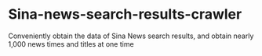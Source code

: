 # Sina-news-search-results-crawler
Conveniently obtain the data of Sina News search results, and obtain nearly 1,000 news times and titles at one time
